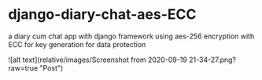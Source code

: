# django-diary-chat-aes-ECC
a diary cum chat app with django framework using aes-256 encryption with ECC for key generation for data protection

![alt text](relative/images/Screenshot from 2020-09-19 21-34-27.png?raw=true "Post")
